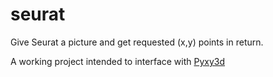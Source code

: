 # seurat
Give Seurat a picture and get requested (x,y) points in return.


A working project intended to interface with [Pyxy3d](github.com/mprib/pyxy3d)
